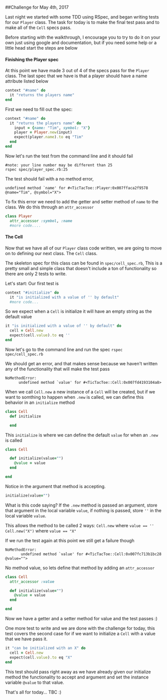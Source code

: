 ##Challenge for May 4th, 2017

Last night we started with some TDD using RSpec, and began writing tests for our `Player` class. The task for today is to make the final test pass and to make all of the `Cell` specs pass.

Before starting with the walkthrough, I encourage you to try to do it on your own just using google and documentation, but if you need some help or a little head start the steps are below

#### Finishing the Player spec
At this point we have made 3 out of 4 of the specs pass for the `Player` class. The last spec that we have is that a player should have a name attribute listed below

```ruby
context "#name" do
  it "returns the players name"
end
```

First we need to fill out the spec:
```ruby
context "#name" do
  it "returns the players name" do
    input = {name: "Tim", symbol: "X"}
    player = Player.new(input)
    expect(player.name).to eq "Tim"
  end
end
```

Now let's run the test from the command line and it should fail
```
#note: your line number may be different than 25
rspec spec/player_spec.rb:25
```
The test should fail with a no method error,
```
undefined method `name' for #<TicTacToe::Player:0x007ffaca2f9578 @name="Tim", @symbol="X">
```

To fix this error we need to add the getter and setter method of `name` to the class. We do this through an `attr_accessor`

```ruby
class Player
  attr_accessor :symbol, :name
  #more code....
```

#### The Cell
Now that we have all of our `Player` class code written, we are going to move on to defining our next class. The `Cell` class.

The skeleton spec for this class can be found in `spec/cell_spec.rb`, This is a pretty small and simple class that doesn't include a ton of functionality so there are only 2 tests to write.

Let's start:
Our first test is
```ruby
context "#initialize" do
  it "is initialized with a value of '' by default"
  #more code...
```
So we expect when a `Cell` is initialize it will have an empty string as the default value

```ruby
it "is initialized with a value of '' by default" do
  cell = Cell.new
  expect(cell.value).to eq ''
end
```

Now let's go to the command line and run the spec
`rspec spec/cell_spec.rb`

We should get an error, and that makes sense because we haven't written any of the functionality that will make the test pass

```
NoMethodError:
      undefined method `value' for #<TicTacToe::Cell:0x007fd4193104a8>
```
When we call `Cell.new` a new instance of a `Cell` will be created, but if we want to somthing to happen when `.new` is called, we can define this behavior in an `initialize` method

```ruby
class Cell
  def initialize

  end
```

This `initialize` is where we can define the default `value` for when an `.new` is called

```ruby
class Cell

  def initialize(value="")
    @value = value
  end

end
```
Notice in the argument that method is accepting.
```ruby
initialize(value="")
```
What is this code saying?
If the `.new` method is passed an argument, store that argument in the local variable `value`, if nothing is passed, store `''` in the local variable `value`.

This allows the method to be called 2 ways:
`Cell.new` where `value == ''`
`Cell.new("X")` where `value == "X"`

If we run the test again at this point we still get a failure though
```
NoMethodError:
       undefined method `value' for #<TicTacToe::Cell:0x007fc713b1bc28 @value="">
```
No method value, so lets define that method by adding an `attr_accessor`
```ruby
class Cell
  attr_accessor :value

  def initialize(value="")
    @value = value
  end

end
```
Now we have a getter and a setter method for value and the test passes :)

One more test to write and we are done with the challenge for today, this test covers the second case for if we want to initialize a `Cell` with a value that we have pass it.

```ruby
it "can be initialized with an X" do
  cell = Cell.new
  expect(cell.value).to eq "X"
end
```
This test should pass right away as we have already given our initialize method the functionality to accept and argument and set the instance variable `@value` to that value.

That's all for today... TBC :) 
